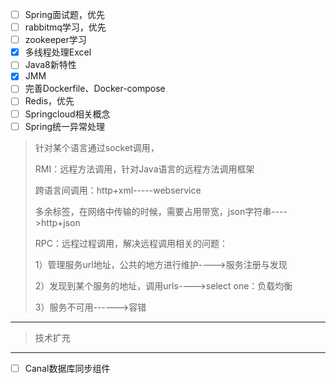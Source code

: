 - [ ] Spring面试题，优先
- [ ] rabbitmq学习，优先
- [ ] zookeeper学习
- [x] 多线程处理Excel
- [ ] Java8新特性
- [x] JMM
- [ ] 完善Dockerfile、Docker-compose
- [ ] Redis，优先
- [ ] Springcloud相关概念
- [ ] Spring统一异常处理

> 针对某个语言通过socket调用，
>
> RMI：远程方法调用，针对Java语言的远程方法调用框架
>
> 跨语言间调用：http+xml-----webservice
>
> 多余标签，在网络中传输的时候，需要占用带宽，json字符串---->http+json
>
> RPC：远程过程调用，解决远程调用相关的问题：
>
> 1）管理服务url地址，公共的地方进行维护---->服务注册与发现
>
> 2）发现到某个服务的地址，调用urls---->select one：负载均衡
>
> 3）服务不可用------>容错

------

> 技术扩充

------

- [ ] Canal数据库同步组件